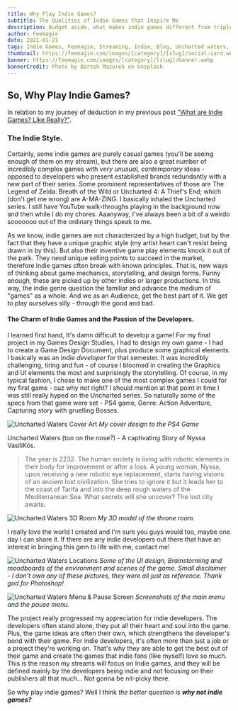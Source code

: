 ```yaml
---
title: Why Play Indie Games?
subtitle: The Qualities of Indie Games that Inspire Me
description: Budget aside, what makes indie games different from triple A games? Why am I inspired to choose a focus on Indie Games? Hear about the many qualities that make them a special and distinguishable paradigm.
author: Feemagie
date: 2021-01-21
tags: Indie Games, Feemagie, Streaming, Indie, Blog, Uncharted waters, Indie Games PC, Independent Gamers
thumbnail: https://feemagie.com/images/[category]/[slug]/social-card.webp
banner: https://feemagie.com/images/[category]/[slug]/banner.webp
bannerCredit: Photo by Bartek Mazurek on Unsplash
---
```


## So, Why Play Indie Games?

In relation to my journey of deduction in my previous post ["What are Indie Games? Like Really?"](/blog/what-are-indie-games). 

### The Indie Style.

Certainly, some indie games are purely casual games (you'll be seeing enough of them on my stream), but there are also a great number of incredibly complex games with _very unusual, contemporary_ ideas - opposed to developers who present established brands redundantly with a new part of their series. Some prominent representatives of those are The Legend of Zelda: Breath of the Wild or Uncharted 4: A Thief's End; which (don't get me wrong) are A-MA-ZING. I basically inhaled the Uncharted series. I still have YouTube walk-throughs playing in the background now and then while I do my chores. Aaanyway, I've always been a bit of a weirdo sooooooo out of the ordinary things speak to me.

As we know, indie games are not characterized by a high budget, but by the fact that they have a unique graphic style (my artist heart can't resist being drawn in by this). But also their inventive game play elements knock it out of the park. They _need_ unique selling points to succeed in the market, therefore indie games often break with known principles. That is, new ways of thinking about game mechanics, storytelling, and design forms. Funny enough, these are picked up by other indies or larger productions. In this way, the indie genre question the familiar and advance the medium of "games" as a whole. And we as an Audience, get the best part of it. We get to play ourselves silly - through the good and bad. 

#### The Charm of Indie Games and the Passion of the Developers.

I learned first hand, It's damn difficult to develop a game! For my final project in my Games Design Studies, I had to design my own game - I had to create a Game Design Document, plus produce some graphical elements. I basically was an _Indie developer_ for that semester. It was incredibly challenging, tiring and fun - of course I bloomed in creating the Graphics and UI elements the most and surprisingly the storytelling. Of course, in my typical fashion, I chose to make one of the most complex games I could for my first game - cuz why not right? I should mention at that point in time I was still really hyped on the Uncharted series. So naturally some of the specs from that game were set - PS4 game, Genre: Action Adventure, Capturing story with gruelling Bosses.

![Uncharted Waters Cover Art](/images/blog/uncharted_waters-cover.webp "Uncharted Waters Cover Art Design")
_My cover design to the PS4 Game_

Uncharted Waters (too on the nose?) - A captivating Story of Nyssa VasiliKós. 

> The year is 2232. The human society is living with robotic elements in their body for improvement or after a loss. A young woman, Nyssa, upon receiving a new robotic eye replacement, starts having visions of an ancient lost civilization. She tries to ignore it but it leads her to the coast of Tarifa and into the deep rough waters of the Mediterranean Sea. What secrets will she uncover? The lost city awaits.

![Uncharted Waters 3D Room](/images/blog/uncharted_waters-3d-room.webp "Uncharted Waters 3D Room Concept")
_My 3D model of the throne room._

I really love the world I created and I'm sure you guys would too, maybe one day I can share it. If there are any indie developers out there that have an interest in bringing this gem to life with me, contact me!

![Uncharted Waters Locations](/images/blog/uncharted_waters-locations.webp "Uncharted Waters Location Concepts")
_Some of the UI design, Brainstorming and moodboards of the environment and scenes of the game. Small disclaimer - I don't own any of these pictures, they were all just as reference. Thank god for Photoshop!_

![Uncharted Waters Menu & Pause Screen](/images/blog/uncharted_waters-menu-screens.webp "Uncharted Waters Menu & Pause Screen Examples")
_Screenshots of the main menu and the pause menu._

The project really progressed my appreciation for indie developers. The developers often stand alone, they put all their heart and soul into the game. Plus, the game ideas are often their own, which strengthens the developer's bond with their game. For indie developers, it's often more than just a job or a project they're working on. That's why they are able to get the best out of their game and create the games that indie fans (like myself) love so much. This is the reason my streams will focus on Indie games, and they will be defined mainly by the developers being indie and not focusing on their publishers all that much... Not gonna be nit-picky there.

So why play indie games? Well I think _the better question is **why not indie games?**_











